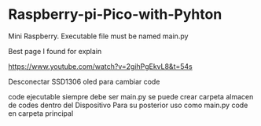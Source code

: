 # Raspberry-pi-Pico-with-Pyhton
Mini Raspberry. Executable file must be named   main.py

Best page I found for explain

https://www.youtube.com/watch?v=2gihPgEkvL8&t=54s   

Desconectar SSD1306 oled para cambiar code

code ejecutable siempre debe ser main.py
se puede crear carpeta almacen de codes dentro del Dispositivo
Para su posterior uso como main.py code en carpeta principal

